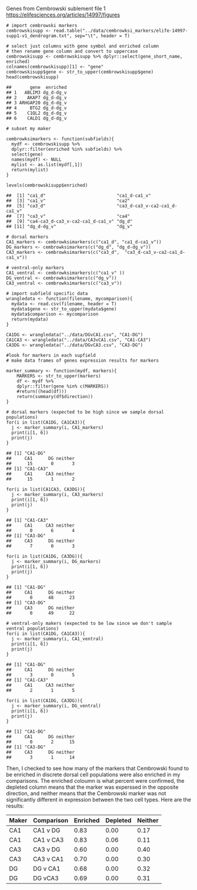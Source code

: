 Genes from Cembrowski sublement file 1
<a href="https://elifesciences.org/articles/14997/figures" class="uri">https://elifesciences.org/articles/14997/figures</a>

    # import cembrowski markers
    cembrowskisupp <- read.table("../data/cembrowksi_markers/elife-14997-supp1-v1_dendrogram.txt", sep="\t", header = T)

    # select just columns with gene symbol and enriched column
    # then rename gene column and convert to uppercase
    cembrowskisupp <- cembrowskisupp %>% dplyr::select(gene_short_name, enriched) 
    colnames(cembrowskisupp)[1] <- "gene"
    cembrowskisupp$gene <- str_to_upper(cembrowskisupp$gene)
    head(cembrowskisupp)

    ##       gene  enriched
    ## 1   ABLIM3 dg_d-dg_v
    ## 2    AKAP7 dg_d-dg_v
    ## 3 ARHGAP20 dg_d-dg_v
    ## 4     BTG2 dg_d-dg_v
    ## 5    C1QL2 dg_d-dg_v
    ## 6    CALD1 dg_d-dg_v

    # subset my maker

    cembrowksimarkers <- function(subfields){
      mydf <- cembrowskisupp %>% 
      dplyr::filter(enriched %in% subfields) %>% 
      select(gene)
      names(mydf) <- NULL
      mylist <- as.list(mydf[,1])
      return(mylist)
    }

    levels(cembrowskisupp$enriched)

    ##  [1] "ca1_d"                           "ca1_d-ca1_v"                    
    ##  [3] "ca1_v"                           "ca2"                            
    ##  [5] "ca3_d"                           "ca3_d-ca3_v-ca2-ca1_d-ca1_v"    
    ##  [7] "ca3_v"                           "ca4"                            
    ##  [9] "ca4-ca3_d-ca3_v-ca2-ca1_d-ca1_v" "dg_d"                           
    ## [11] "dg_d-dg_v"                       "dg_v"

    # dorsal markers 
    CA1_markers <- cembrowksimarkers(c("ca1_d", "ca1_d-ca1_v"))
    DG_markers <- cembrowksimarkers(c("dg_d", "dg_d-dg_v"))
    CA3_markers <- cembrowksimarkers(c("ca3_d",  "ca3_d-ca3_v-ca2-ca1_d-ca1_v"))

    # ventral-only markers 
    CA1_ventral <- cembrowksimarkers(c("ca1_v" ))
    DG_ventral <- cembrowksimarkers(c("dg_v"))
    CA3_ventral <- cembrowksimarkers(c("ca3_v"))

    # import subfield specific data
    wrangledata <- function(filename, mycomparison){
      mydata <- read.csv(filename, header = T)
      mydata$gene <- str_to_upper(mydata$gene)
      mydata$comparison <- mycomparison
      return(mydata)
    }

    CA1DG <- wrangledata("../data/DGvCA1.csv", "CA1-DG")
    CA1CA3 <- wrangledata("../data/CA3vCA1.csv", "CA1-CA3")
    CA3DG <- wrangledata("../data/DGvCA3.csv", "CA3-DG")

    #look for markers in each supfield
    # make data frames of genes expression results for markers 

    marker_summary <- function(mydf, markers){
        MARKERS <- str_to_upper(markers)
        df <- mydf %>%
        dplyr::filter(gene %in% c(MARKERS)) 
        #return((head(df)))
        return(summary(df$direction))
    }

    # dorsal markers (expected to be high since we sample dorsal populations)
    for(i in list(CA1DG, CA1CA3)){
      j <- marker_summary(i, CA1_markers)
      print(i[1, 6])
      print(j)
    }

    ## [1] "CA1-DG"
    ##     CA1      DG neither 
    ##      15       0       3 
    ## [1] "CA1-CA3"
    ##     CA1     CA3 neither 
    ##      15       1       2

    for(i in list(CA1CA3, CA3DG)){
      j <- marker_summary(i, CA3_markers)
      print(i[1, 6])
      print(j)
    }

    ## [1] "CA1-CA3"
    ##     CA1     CA3 neither 
    ##       0       6       4 
    ## [1] "CA3-DG"
    ##     CA3      DG neither 
    ##       7       0       3

    for(i in list(CA1DG, CA3DG)){
      j <- marker_summary(i, DG_markers)
      print(i[1, 6])
      print(j)
    }

    ## [1] "CA1-DG"
    ##     CA1      DG neither 
    ##       0      48      23 
    ## [1] "CA3-DG"
    ##     CA3      DG neither 
    ##       0      49      22

    # ventral-only makers (expected to be low since we don't sample ventral populations)
    for(i in list(CA1DG, CA1CA3)){
      j <- marker_summary(i, CA1_ventral)
      print(i[1, 6])
      print(j)
    }

    ## [1] "CA1-DG"
    ##     CA1      DG neither 
    ##       3       0       5 
    ## [1] "CA1-CA3"
    ##     CA1     CA3 neither 
    ##       2       1       5

    for(i in list(CA1DG, CA3DG)){
      j <- marker_summary(i, DG_ventral)
      print(i[1, 6])
      print(j)
    }

    ## [1] "CA1-DG"
    ##     CA1      DG neither 
    ##       0       2      15 
    ## [1] "CA3-DG"
    ##     CA3      DG neither 
    ##       3       1      14

Then, I checked to see how many of the markers that Cembrowski found to
be enriched in discrete dorsal cell populations were also enriched in my
comparisons. The enriched coloumn is what percent were confirmed, the
depleted column means that the marker was experssed in the opposite
direction, and neither means that the Cembrowski marker was not
significantly different in expression between the two cell types. Here
are the results:

<table>
<thead>
<tr class="header">
<th>Maker</th>
<th>Comparison</th>
<th>Enriched</th>
<th>Depleted</th>
<th>Neither</th>
</tr>
</thead>
<tbody>
<tr class="odd">
<td>CA1</td>
<td>CA1 v DG</td>
<td>0.83</td>
<td>0.00</td>
<td>0.17</td>
</tr>
<tr class="even">
<td>CA1</td>
<td>CA1 v CA3</td>
<td>0.83</td>
<td>0.06</td>
<td>0.11</td>
</tr>
<tr class="odd">
<td>CA3</td>
<td>CA3 v DG</td>
<td>0.60</td>
<td>0.00</td>
<td>0.40</td>
</tr>
<tr class="even">
<td>CA3</td>
<td>CA3 v CA1</td>
<td>0.70</td>
<td>0.00</td>
<td>0.30</td>
</tr>
<tr class="odd">
<td>DG</td>
<td>DG v CA1</td>
<td>0.68</td>
<td>0.00</td>
<td>0.32</td>
</tr>
<tr class="even">
<td>DG</td>
<td>DG vCA3</td>
<td>0.69</td>
<td>0.00</td>
<td>0.31</td>
</tr>
</tbody>
</table>
